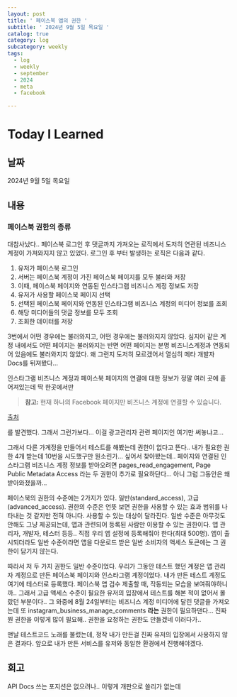 ```yaml
---
layout: post
title: ' 페이스북 앱의 권한 '
subtitle: ' 2024년 9월 5일 목요일 '
catalog: true
category: log
subcategory: weekly
tags:
  - log
  - weekly
  - september
  - 2024
  - meta
  - facebook

---
```


# Today I Learned

## 날짜

2024년 9월 5일 목요일

## 내용

### 페이스북 권한의 종류

대참사났다.. 페이스북 로그인 후 댓글까지 가져오는 로직에서 도저히 연관된 비즈니스 계정이 가져와지지 않고 있었다. 로그인 후 부터 발생하는 로직은 다음과 같다.

1. 유저가 페이스북 로그인
2. 서버는 페이스북 계정이 가진 페이스북 페이지를 모두 불러와 저장
3. 이때, 페이스북 페이지와 연동된 인스타그램 비즈니스 계정 정보도 저장
4. 유저가 사용할 페이스북 페이지 선택
5. 선택된 페이스북 페이지와 연동된 인스타그램 비즈니스 계정의 미디어 정보를 조회
6. 해당 미디어들의 댓글 정보를 모두 조회
7. 조회한 데이터를 저장

 3번에서 어떤 경우에는 불러와지고, 어떤 경우에는 불러와지지 않았다. 심지어 같은 계정 내에서도 어떤 페이지는 불러와지는 반면 어떤 페이지는 분명 비즈니스계정과 연동되어 있음에도 불러와지지 않았다. 왜 그런지 도저히 모르겠어서 열심히 메타 개발자 Docs를 뒤져봤다… 

 인스타그램 비즈니스 계정과 페이스북 페이지의 연결에 대한 정보가 정말 여러 곳에 흩어져있는데 딱 한곳에서만 

> **참고:** 현재 하나의 Facebook 페이지만 비즈니스 계정에 연결할 수 있습니다.
> 

[출처](https://www.facebook.com/business/help/502981923235522)

를 발견했다. 그래서 그런가보다… 이걸 광고관리자 관련 페이지인 여기만 써놓냐고…

그래서 다른 가계정을 만들어서 테스트를 해봤는데 권한이 없다고 뜬다.. 내가 필요한 권한 4개 받는데 10번을 시도했구만 뭔소린가… 싶어서 찾아봤는데.. 페이지와 연결된 인스타그램 비즈니스 계정 정보를 받아오려면 pages_read_engagement, Page Public Metadata Access 라는 두 권한이 추가로 필요하단다… 아니 그럼 그동안은 왜 받아와졌을까…

 페이스북의 권한의 수준에는 2가지가 있다. 일반(standard_access), 고급(advanced_access). 권한의 수준은 언뜻 보면 권한을 사용할 수 있는 효과 범위를 나타내는 것 같지만 전혀 아니다. 사용할 수 있는 대상이 달라진다. 일반 수준은 아무것도 안해도 그냥 제공되는데, 앱과 관련되어 등록된 사람만 이용할 수 있는 권한이다. 앱 관리자, 개발자, 테스터 등등.. 직접 우리 앱 설정에 등록해줘야 한다(최대 500명). 앱이 출시되더라도 일반 수준이라면 앱을 다운로드 받은 일반 소비자의 액세스 토큰에는 그 권한이 담기지 않는다.

 따라서 저 두 가지 권한도 일반 수준이었다. 우리가 그동안 테스트 했던 계정은 앱 관리자 계정으로 만든 페이스북 페이지와 인스타그램 계정이었다. 내가 만든 테스트 계정도 여기에 테스터로 등록했다. 페이스북 앱 검수 제출할 때, 작동되는 모습을 보여줘야하니까.. 그래서 고급 액세스 수준이 필요한 유저의 입장에서 테스트를 해본 적이 없어서 몰랐던 부분이다.. 그 와중에 8월 24일부터는 비즈니스 계정 미디어에 달린 댓글을 가져오는데 또 instagram_business_manage_comments **라는** 권한이 필요하댄다… 진짜 뭔 권한을 이렇게 많이 필요해.. 권한을 요청하는 권한도 만들겠네 이러다가..

 맨날 테스트코드 노래를 불렀는데, 정작 내가 만든걸 진짜 유저의 입장에서 사용하지 않은 결과다. 앞으로 내가 만든 서비스를 유저와 동일한 환경에서 진행해야겠다. 

## 회고

API Docs 쓰는 포지션은 없으려나.. 이렇게 개판으로 쓸리가 없는데